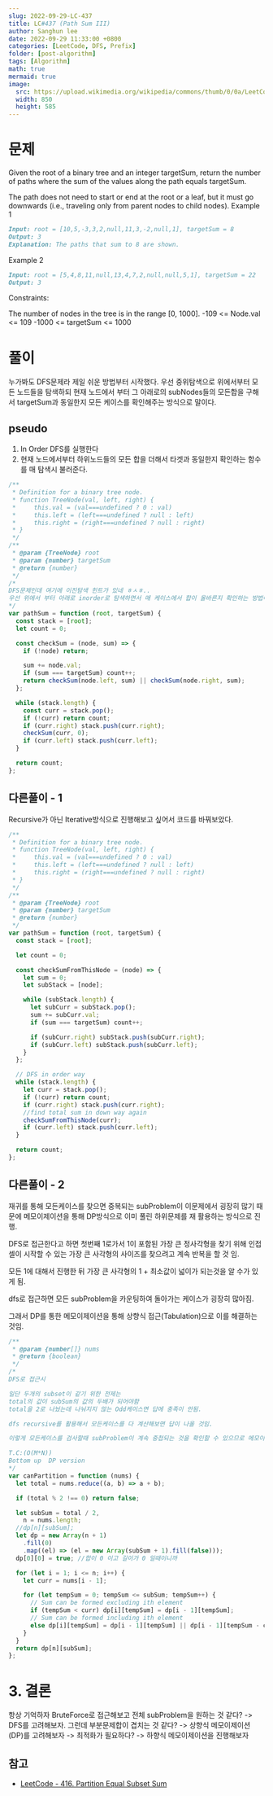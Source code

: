 ```yaml
---
slug: 2022-09-29-LC-437
title: LC#437 (Path Sum III)
author: Sanghun lee
date: 2022-09-29 11:33:00 +0800
categories: [LeetCode, DFS, Prefix]
folder: [post-algorithm]
tags: [Algorithm]
math: true
mermaid: true
image:
  src: https://upload.wikimedia.org/wikipedia/commons/thumb/0/0a/LeetCode_Logo_black_with_text.svg/640px-LeetCode_Logo_black_with_text.svg.png
  width: 850
  height: 585
---
```


# 문제

Given the root of a binary tree and an integer targetSum, return the number of paths where the sum of the values along the path equals targetSum.

The path does not need to start or end at the root or a leaf, but it must go downwards (i.e., traveling only from parent nodes to child nodes).
Example 1

```md
Input: root = [10,5,-3,3,2,null,11,3,-2,null,1], targetSum = 8
Output: 3
Explanation: The paths that sum to 8 are shown.
```

Example 2

```md
Input: root = [5,4,8,11,null,13,4,7,2,null,null,5,1], targetSum = 22
Output: 3
```

Constraints:

The number of nodes in the tree is in the range [0, 1000].
-109 <= Node.val <= 109
-1000 <= targetSum <= 1000

# 풀이

누가봐도 DFS문제라 제일 쉬운 방법부터 시작했다.
우선 중위탐색으로 위에서부터 모든 노드들을 탐색하되 현재 노드에서 부터 그 아래로의 subNodes들의 모든합을 구해서 targetSum과 동일한지
모든 케이스를 확인해주는 방식으로 말이다.

## pseudo

1. In Order DFS를 실행한다
2. 현재 노드에서부터 하위노드들의 모든 합을 더해서 타겟과 동일한지 확인하는 함수를 매 탐색시 불러준다.

```javascript
/**
 * Definition for a binary tree node.
 * function TreeNode(val, left, right) {
 *     this.val = (val===undefined ? 0 : val)
 *     this.left = (left===undefined ? null : left)
 *     this.right = (right===undefined ? null : right)
 * }
 */
/**
 * @param {TreeNode} root
 * @param {number} targetSum
 * @return {number}
 */
/*
DFS문제인데 여기에 이진탐색 힌트가 있네 ㅎㅅㅎ..
우선 위에서 부터 아래로 inorder로 탐색하면서 매 케이스에서 합이 올바른지 확인하는 방법이 필요함
*/
var pathSum = function (root, targetSum) {
  const stack = [root];
  let count = 0;

  const checkSum = (node, sum) => {
    if (!node) return;

    sum += node.val;
    if (sum === targetSum) count++;
    return checkSum(node.left, sum) || checkSum(node.right, sum);
  };

  while (stack.length) {
    const curr = stack.pop();
    if (!curr) return count;
    if (curr.right) stack.push(curr.right);
    checkSum(curr, 0);
    if (curr.left) stack.push(curr.left);
  }

  return count;
};
```

## 다른풀이 - 1

Recursive가 아닌 Iterative방식으로 진행해보고 싶어서 코드를 바꿔보았다.

```javascript
/**
 * Definition for a binary tree node.
 * function TreeNode(val, left, right) {
 *     this.val = (val===undefined ? 0 : val)
 *     this.left = (left===undefined ? null : left)
 *     this.right = (right===undefined ? null : right)
 * }
 */
/**
 * @param {TreeNode} root
 * @param {number} targetSum
 * @return {number}
 */
var pathSum = function (root, targetSum) {
  const stack = [root];

  let count = 0;

  const checkSumFromThisNode = (node) => {
    let sum = 0;
    let subStack = [node];

    while (subStack.length) {
      let subCurr = subStack.pop();
      sum += subCurr.val;
      if (sum === targetSum) count++;

      if (subCurr.right) subStack.push(subCurr.right);
      if (subCurr.left) subStack.push(subCurr.left);
    }
  };

  // DFS in order way
  while (stack.length) {
    let curr = stack.pop();
    if (!curr) return count;
    if (curr.right) stack.push(curr.right);
    //find total sum in down way again
    checkSumFromThisNode(curr);
    if (curr.left) stack.push(curr.left);
  }

  return count;
};
```

## 다른풀이 - 2

재귀를 통해 모든케이스를 찾으면 중복되는 subProblem이 이문제에서 굉장히 많기 때문에 메모이제이션을 통해
DP방식으로 이미 풀린 하위문제를 재 활용하는 방식으로 진행.

DFS로 접근한다고 하면 첫번째 1로가서 1이 포함된 가장 큰 정사각형을 찾기 위해 인접셀이 시작할 수 있는 가장 큰 사각형의 사이즈를 찾으려고 계속 반복을 할 것 임.

모든 1에 대해서 진행한 뒤 가장 큰 사각형의 1 + 최소값이 넓이가 되는것을 알 수가 있게 됨.

dfs로 접근하면 모든 subProblem을 카운팅하여 돌아가는 케이스가 굉장히 많아짐.

그래서 DP를 통한 메모이제이션을 통해 상향식 접근(Tabulation)으로 이를 해결하는 것임.

```javascript
/**
 * @param {number[]} nums
 * @return {boolean}
 */
/*
DFS로 접근시

일단 두개의 subset이 같기 위한 전제는
total의 값이 subSum의 값의 두배가 되어야함
total을 2로 나눴는데 나눠지지 않는 Odd케이스면 답에 충족이 안됨.

dfs recursive를 활용해서 모든케이스를 다 계산해보면 답이 나올 것임.

이렇게 모든케이스를 검사할때 subProblem이 계속 중첩되는 것을 확인할 수 있으므로 메모이제이션을 이용해서 부분문제합의 연산을 줄여보자!

T.C:(O(M*N))
Bottom up  DP version
*/
var canPartition = function (nums) {
  let total = nums.reduce((a, b) => a + b);

  if (total % 2 !== 0) return false;

  let subSum = total / 2,
    n = nums.length;
  //dp[n][subSum];
  let dp = new Array(n + 1)
    .fill(0)
    .map((el) => (el = new Array(subSum + 1).fill(false)));
  dp[0][0] = true; //합이 0 이고 길이가 0 일때이니까

  for (let i = 1; i <= n; i++) {
    let curr = nums[i - 1];

    for (let tempSum = 0; tempSum <= subSum; tempSum++) {
      // Sum can be formed excluding ith element
      if (tempSum < curr) dp[i][tempSum] = dp[i - 1][tempSum];
      // Sum can be formed including ith element
      else dp[i][tempSum] = dp[i - 1][tempSum] || dp[i - 1][tempSum - curr];
    }
  }
  return dp[n][subSum];
};
```

# 3. 결론

항상 기억하자 BruteForce로 접근해보고 전체 subProblem을 원하는 것 같다? -> DFS를 고려해보자. 그런데 부분문제합이 겹치는 것 같다? -> 상향식 메모이제이션(DP)를 고려해보자 -> 최적화가 필요하다? -> 하향식 메모이제이션을 진행해보자

## 참고

- [LeetCode - 416. Partition Equal Subset Sum](https://leetcode.com/submissions/detail/811018722/)
